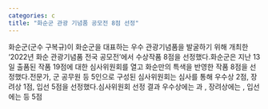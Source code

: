 ```yaml
---
categories: c
title: "화순군 관광 기념품 공모전 8점 선정"
---
```

화순군(군수 구복규)이 화순군을 대표하는 우수 관광기념품을 발굴하기 위해 개최한 ‘2022년 화순 관광기념품 전국 공모전’에서 수상작품 8점을 선정했다.화순군은 지난 13일 출품된 작품 19점에 대한 심사위원회를 열고 화순만의 특색을 반영한 작품 8점을 선정했다.전문가, 군 공무원 등 5인으로 구성된 심사위원회는 심사를 통해 우수상 2점, 장려상 1점, 입선 5점을 선정했다.심사위원회 선정 결과 우수상에는 과 , 장려상에는 , 입선에는  등 5점